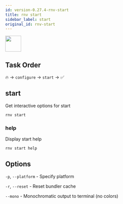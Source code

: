 ```yaml
---
id: version-0.27.4-rnv-start
title: rnv start
sidebar_label: start
original_id: rnv-start
---
```


<img src="https://renative.org/img/ic_cli.png" width=50 height=50 />

## Task Order

🔥 -> `configure` -> `start` ->  ✅

## start

Get interactive options for start

```bash
rnv start
```

### help

Display start help

```bash
rnv start help
```

## Options

`-p`, `--platform` - Specify platform

`-r`, `--reset` - Reset bundler cache

`--mono` - Monochromatic output to terminal (no colors)
